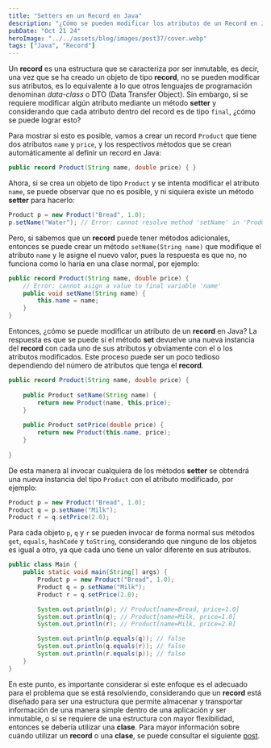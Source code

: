 ```yaml
---
title: "Setters en un Record en Java"
description: "¿Cómo se pueden modificar los atributos de un Record en Java?"
pubDate: "Oct 21 24"
heroImage: "../../assets/blog/images/post37/cover.webp"
tags: ["Java", "Record"]
---
```


Un **record** es una estructura que se caracteriza por ser inmutable, es decir, una vez que se ha creado un objeto de tipo **record**, no se pueden modificar sus atributos, es lo equivalente a lo que otros lenguajes de programación denominan *data-class* o DTO (Data Transfer Object). Sin embargo, si se requiere modificar algún atributo mediante un método **setter** y considerando que cada atributo dentro del record es de tipo `final`, ¿cómo se puede lograr esto?

Para mostrar si esto es posible, vamos a crear un record `Product` que tiene dos atributos `name` y `price`, y los respectivos métodos que se crean automáticamente al definir un record en Java:

```java
public record Product(String name, double price) { }
```

Ahora, si se crea un objeto de tipo `Product` y se intenta modificar el atributo `name`, se puede observar que no es posible, y ni siquiera existe un método **setter** para hacerlo:

```java
Product p = new Product("Bread", 1.0);
p.setName("Water"); // Error: cannot resolve method 'setName' in 'Product'
```

Pero, si sabemos que un **record** puede tener métodos adicionales, entonces se puede crear un método `setName(String name)` que modifique el atributo `name` y le asigne el nuevo valor, pues la respuesta es que no, no funciona como lo haría en una clase normal, por ejemplo:

```java
public record Product(String name, double price) {
    // Error: cannot asign a value to final variable 'name'
    public void setName(String name) {
        this.name = name;
    }
}
```

Entonces, ¿cómo se puede modificar un atributo de un **record** en Java? La respuesta es que se puede si el método **set** devuelve una nueva instancia del **record** con cada uno de sus atributos y obviamente con el o los atributos modificados. Este proceso puede ser un poco tedioso dependiendo del número de atributos que tenga el **record**.

```java
public record Product(String name, double price) {
    
    public Product setName(String name) {
        return new Product(name, this.price);
    }
    
    public Product setPrice(double price) {
        return new Product(this.name, price);
    }
    
}
```

De esta manera al invocar cualquiera de los métodos **setter** se obtendrá una nueva instancia del tipo `Product` con el atributo modificado, por ejemplo:

```java
Product p = new Product("Bread", 1.0);
Product q = p.setName("Milk");
Product r = q.setPrice(2.0);
```

Para cada objeto `p`, `q` y `r` se pueden invocar de forma normal sus métodos `get`, `equals`, `hashCode` y `toString`, considerando que ninguno de los objetos es igual a otro, ya que cada uno tiene un valor diferente en sus atributos.

```java
public class Main {
    public static void main(String[] args) {
        Product p = new Product("Bread", 1.0);
        Product q = p.setName("Milk");
        Product r = q.setPrice(2.0);

        System.out.println(p); // Product[name=Bread, price=1.0]
        System.out.println(q); // Product[name=Milk, price=1.0]
        System.out.println(r); // Product[name=Milk, price=2.0]

        System.out.println(p.equals(q)); // false
        System.out.println(q.equals(r)); // false
        System.out.println(r.equals(p)); // false
    }
}
```

En este punto, es importante considerar si este enfoque es el adecuado para el problema que se está resolviendo, considerando que un **record** está diseñado para ser una estructura que permite almacenar y transportar información de una manera simple dentro de una aplicación y ser inmutable, o sí se requiere de una estructura con mayor flexibilidad, entonces se debería utilizar una **clase**. Para mayor información sobre cuándo utilizar un **record** o una **clase**, se puede consultar el siguiente [post](https://asjordi.dev/blog/records-vs-clases-en-java).